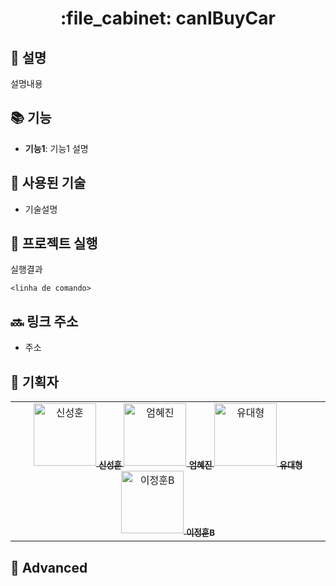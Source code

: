 <h1 align="center">:file_cabinet: canIBuyCar</h1>

## :memo: 설명
설명내용

## :books: 기능
* <b>기능1</b>: 기능1 설명

## :wrench: 사용된 기술
* 기술설명

## :rocket: 프로젝트 실행
실행결과
```
<linha de comando>
```

## :soon: 링크 주소
* 주소

## :handshake: 기획자
<table>
  <tr>
    <td align="center">
      <a href="http://github.com/planethoon">
        <img src="https://avatars.githubusercontent.com/u/56259137?v=4" width="100px;" alt="신성훈"/>
        <sub>
          <b>신성훈</b>
        </sub>
        <a href="http://github.com/Eom-Hyejin">
        <img src="https://avatars.githubusercontent.com/u/56259137?v=4" width="100px;" alt="엄혜진"/>
        <sub>
          <b>엄혜진</b>
        </sub>
          <a href="http://github.com/ydh94">
        <img src="https://avatars.githubusercontent.com/u/56259137?v=4" width="100px;" alt="유대형"/>
        <sub>
          <b>유대형</b>
        </sub>
            <a href="http://github.com/glen15">
        <img src="https://avatars.githubusercontent.com/u/56259137?v=4" width="100px;" alt="이정훈B"/>
        <sub>
          <b>이정훈B</b>
        </sub>
      </a>
    </td>
  </tr>
</table>

## :dart: Advanced
